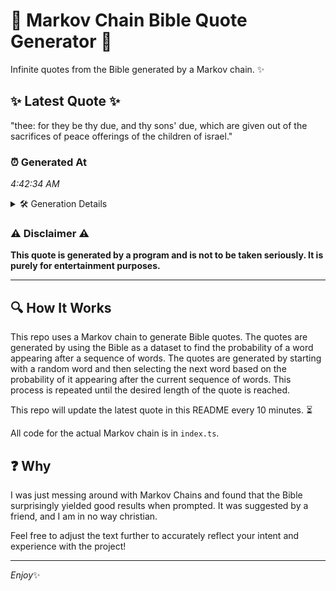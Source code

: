 # 📖 Markov Chain Bible Quote Generator 📖

Infinite quotes from the Bible generated by a Markov chain. ✨

## ✨ Latest Quote ✨
"thee: for they be thy due, and thy sons' due, which are given out of the sacrifices of peace offerings of the children of israel."

### ⏰ Generated At
*4:42:34 AM*

<details>
    <summary>🛠️ Generation Details</summary>
    <p>
        <strong>🌱 Seed:</strong> thee:<br>
        <strong>🔄 Iterations:</strong> 24<br>
        <strong>📜 Context History:</strong><br>[ thee: ]: for<br>[ thee:, for ]: they<br>[ thee:, for, they ]: be<br>[ thee:, for, they, be ]: thy<br>[ thee:, for, they, be, thy ]: due,<br>[ thee:, for, they, be, thy, due, ]: and<br>[ for, they, be, thy, due,, and ]: thy<br>[ they, be, thy, due,, and, thy ]: sons'<br>[ be, thy, due,, and, thy, sons' ]: due,<br>[ thy, due,, and, thy, sons', due, ]: which<br>[ due,, and, thy, sons', due,, which ]: are<br>[ and, thy, sons', due,, which, are ]: given<br>[ thy, sons', due,, which, are, given ]: out<br>[ sons', due,, which, are, given, out ]: of<br>[ due,, which, are, given, out, of ]: the<br>[ which, are, given, out, of, the ]: sacrifices<br>[ are, given, out, of, the, sacrifices ]: of<br>[ given, out, of, the, sacrifices, of ]: peace<br>[ out, of, the, sacrifices, of, peace ]: offerings<br>[ of, the, sacrifices, of, peace, offerings ]: of<br>[ the, sacrifices, of, peace, offerings, of ]: the<br>[ sacrifices, of, peace, offerings, of, the ]: children<br>[ of, peace, offerings, of, the, children ]: of<br>[ peace, offerings, of, the, children, of ]: israel.<br>
    </p>
</details>

### ⚠️ Disclaimer ⚠️
**This quote is generated by a program and is not to be taken seriously. It is purely for entertainment purposes.**

---

## 🔍 How It Works

This repo uses a Markov chain to generate Bible quotes. The quotes are generated by using the Bible as a dataset to find the probability of a word appearing after a sequence of words. The quotes are generated by starting with a random word and then selecting the next word based on the probability of it appearing after the current sequence of words. This process is repeated until the desired length of the quote is reached.

This repo will update the latest quote in this README every 10 minutes. ⏳

All code for the actual Markov chain is in `index.ts`.

## ❓ Why

I was just messing around with Markov Chains and found that the Bible surprisingly yielded good results when prompted. 
It was suggested by a friend, and I am in no way christian.

Feel free to adjust the text further to accurately reflect your intent and experience with the project!

---

*Enjoy*✨
